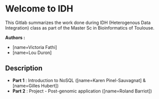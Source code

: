 # Welcome to IDH

This Gitlab summarizes the work done during IDH (Heterogenous Data Integration) class as part of the Master Sc in Bioinformatics of Toulouse.

**Authors :**
- [name=Victoria Fathi]
- [name=Lou Duron]


## Description

- **Part 1** : Introduction to NoSQL ([name=Karen Pinel-Sauvagnat] & [name=Gilles Hubert])
- **Part 2** : Project - Post-genomic application ([name=Roland Barriot])



